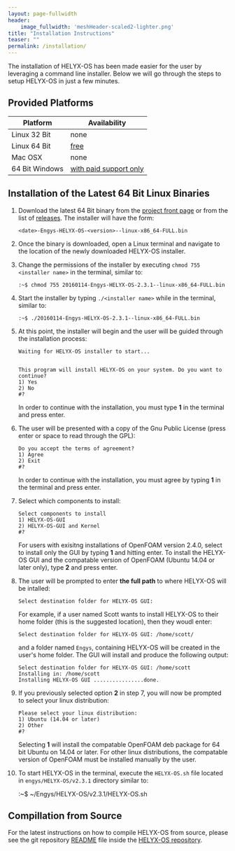 ```yaml
---
layout: page-fullwidth
header:
    image_fullwidth: 'meshHeader-scaled2-lighter.png'
title: "Installation Instructions"
teaser: ""
permalink: /installation/
---
```

The installation of HELYX-OS has been made easier for the user by leveraging a command line installer.  Below we will go through the steps to setup HELYX-OS in just a few minutes.

## Provided Platforms

Platform | Availability
-------------|----------------
Linux 32 Bit | none
Linux 64 Bit | [free](https://github.com/ENGYS/HELYX-OS/releases)
Mac OSX      | none
64 Bit Windows | [with paid support only](http://engys.com/products/helyx-os)

## Installation of the Latest 64 Bit Linux Binaries

1.  Download the latest 64 Bit binary from the [project front page](http://engys.github.io/HELYX-OS/) or from the list of [releases](https://github.com/ENGYS/HELYX-OS/releases).  The installer will have the form:

        <date>-Engys-HELYX-OS-<version>--linux-x86_64-FULL.bin

2.  Once the binary is downloaded, open a Linux terminal and navigate to the location of the newly downloaded HELYX-OS installer.

3.  Change the permissions of the installer by executing ```chmod 755 <installer name>``` in the terminal, similar to:

        :~$ chmod 755 20160114-Engys-HELYX-OS-2.3.1--linux-x86_64-FULL.bin

4.  Start the installer by typing ```./<installer name>``` while in the terminal, similar to:

        :~$ ./20160114-Engys-HELYX-OS-2.3.1--linux-x86_64-FULL.bin

5.  At this point, the installer will begin and the user will be guided through the installation process:

        Waiting for HELYX-OS installer to start...
    
        
        This program will install HELYX-OS on your system. Do you want to continue?
        1) Yes
        2) No
        #?
    
    In order to continue with the installation, you must type **1** in the terminal and press enter.<br>

6.  The user will be presented with a copy of the Gnu Public License (press enter or space to read through the GPL):

        Do you accept the terms of agreement?
        1) Agree
        2) Exit
        #?

    In order to continue with the installation, you must agree by typing **1** in the terminal and press enter.<br>

7.  Select which components to install:

        Select components to install
        1) HELYX-OS-GUI
        2) HELYX-OS-GUI and Kernel
        #?

    For users with exisitng installations of OpenFOAM version 2.4.0, select to install only the GUI by typing **1** and hitting enter.  To install the HELYX-OS GUI and the compatable version of OpenFOAM (Ubuntu 14.04 or later only), type **2** and press enter. 

8.  The user will be prompted to enter **the full path** to where HELYX-OS will be intalled:

        Select destination folder for HELYX-OS GUI:

    For example, if a user named Scott wants to install HELYX-OS to their home folder (this is the suggested location), then they woudl enter:

        Select destination folder for HELYX-OS GUI: /home/scott/
    
    and a folder named ```Engys```, containing HELYX-OS will be created in the user's home folder.  The GUI will install and produce the following output:

        Select destination folder for HELYX-OS GUI: /home/scott
        Installing in: /home/scott
        Installing HELYX-OS GUI ................done.

9.  If you previously selected option **2** in step 7, you will now be prompted to select your linux distribution:
    
        Please select your linux distribution:
        1) Ubuntu (14.04 or later)
        2) Other
        #?
    
    Selecting **1** will install the compatable OpenFOAM deb package for 64 bit Ubuntu on 14.04 or later.  For other linux distributions, the compatable version of OpenFOAM must be installed manually by the user.

10.  To start HELYX-OS in the terminal, execute the ```HELYX-OS.sh``` file located in ```engys/HELYX-OS/v2.3.1``` directory similar to:
    
        :~$ ~/Engys/HELYX-OS/v2.3.1/HELYX-OS.sh

## Compillation from Source
For the latest instructions on how to compile HELYX-OS from source, please see the git repository [README](https://github.com/ENGYS/HELYX-OS/blob/master/README.md) file inside the [HELYX-OS repository](https://github.com/ENGYS/HELYX-OS).

